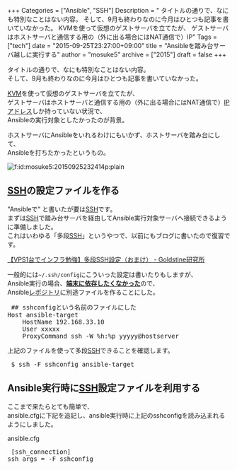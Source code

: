 +++
Categories = ["Ansible", "SSH"]
Description = " タイトルの通りで、なにも特別なことはない内容。 そして、9月も終わりなのに今月はひとつも記事を書いていなかった。  KVMを使って仮想のゲストサーバを立てたが、 ゲストサーバはホストサーバと通信する用の（外に出る場合にはNAT通信で）IP"
Tags = ["tech"]
date = "2015-09-25T23:27:00+09:00"
title = "Ansibleを踏み台サーバ越しに実行する"
author = "mosuke5"
archive = ["2015"]
draft = false
+++

<body>
<p>タイトルの通りで、なにも特別なことはない内容。<br>
そして、9月も終わりなのに今月はひとつも記事を書いていなかった。</p>

<p><a class="keyword" href="http://d.hatena.ne.jp/keyword/KVM">KVM</a>を使って仮想のゲストサーバを立てたが、<br>
ゲストサーバはホストサーバと通信する用の（外に出る場合にはNAT通信で）<a class="keyword" href="http://d.hatena.ne.jp/keyword/IP%A5%A2%A5%C9%A5%EC%A5%B9">IPアドレス</a>しか持っていない状況で、<br>
Ansibleの実行対象としたかったのが背景。</p>

<p>ホストサーバにAnsibleをいれるわけにもいかず、ホストサーバを踏み台にして、<br>
Ansibleを打ちたかったというもの。</p>

<p><span itemscope itemtype="http://schema.org/Photograph"><img src="https://cdn-ak.f.st-hatena.com/images/fotolife/m/mosuke5/20150925/20150925232414.png" alt="f:id:mosuke5:20150925232414p:plain" title="f:id:mosuke5:20150925232414p:plain" class="hatena-fotolife" itemprop="image"></span></p>

<h2>
<a class="keyword" href="http://d.hatena.ne.jp/keyword/SSH">SSH</a>の設定ファイルを作る</h2>

<p>"Ansibleで" と書いたが要は<a class="keyword" href="http://d.hatena.ne.jp/keyword/SSH">SSH</a>です。<br>
まずは<a class="keyword" href="http://d.hatena.ne.jp/keyword/SSH">SSH</a>で踏み台サーバを経由してAnsible実行対象サーバへ接続できるように準備しました。<br>
これはいわゆる「多段<a class="keyword" href="http://d.hatena.ne.jp/keyword/SSH">SSH</a>」というやつで、以前にもブログに書いたので復習です。</p>

<p><a href="https://blog.mosuke.tech/entry/2014/11/09/172745">【VPS1台でインフラ勉強】多段SSH設定（おまけ） - Goldstine研究所</a></p>

<p>一般的には<code>~/.ssh/config</code>にこういった設定は書いたりもしますが、<br>
Ansible実行の場合、<b><u>端末に依存したくなかった</u></b>ので、<br>
Ansible<a class="keyword" href="http://d.hatena.ne.jp/keyword/%A5%EC%A5%DD%A5%B8%A5%C8%A5%EA">レポジトリ</a>に別途ファイルを作ることにした。</p>

<pre class="code" data-lang="" data-unlink> ## sshconfigという名前のファイルにした
Host ansible-target
    HostName 192.168.33.10
    User xxxxx
    ProxyCommand ssh -W %h:%p yyyyy@hostserver </pre>


<p>上記のファイルを使って多段<a class="keyword" href="http://d.hatena.ne.jp/keyword/SSH">SSH</a>できることを確認します。</p>

<pre class="code" data-lang="" data-unlink> $ ssh -F sshconfig ansible-target </pre>


<h2>Ansible実行時に<a class="keyword" href="http://d.hatena.ne.jp/keyword/SSH">SSH</a>設定ファイルを利用する</h2>

<p>ここまで来たらとても簡単で、<br>
ansible.cfgに下記を追記し、ansible実行時に上記のsshconfigを読み込まれるようにしました。</p>

<p>ansible.cfg</p>

<pre class="code" data-lang="" data-unlink> [ssh_connection]
ssh_args = -F sshconfig </pre>

</body>
